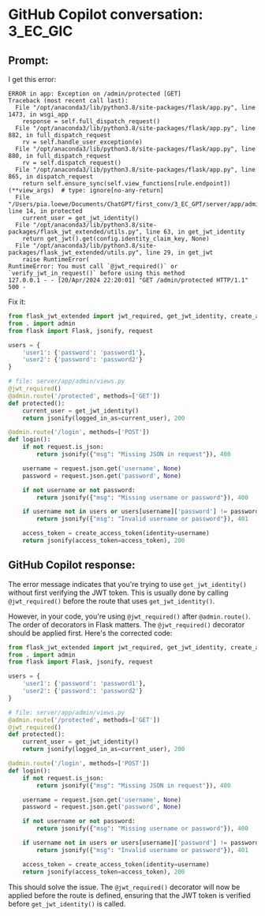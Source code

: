 # GitHub Copilot conversation: 3_EC_GIC #
## Prompt: ##
I get this error:
```
ERROR in app: Exception on /admin/protected [GET]
Traceback (most recent call last):
  File "/opt/anaconda3/lib/python3.8/site-packages/flask/app.py", line 1473, in wsgi_app
    response = self.full_dispatch_request()
  File "/opt/anaconda3/lib/python3.8/site-packages/flask/app.py", line 882, in full_dispatch_request
    rv = self.handle_user_exception(e)
  File "/opt/anaconda3/lib/python3.8/site-packages/flask/app.py", line 880, in full_dispatch_request
    rv = self.dispatch_request()
  File "/opt/anaconda3/lib/python3.8/site-packages/flask/app.py", line 865, in dispatch_request
    return self.ensure_sync(self.view_functions[rule.endpoint])(**view_args)  # type: ignore[no-any-return]
  File "/Users/pia.loewe/Documents/ChatGPT/first_conv/3_EC_GPT/server/app/admin/views.py", line 14, in protected
    current_user = get_jwt_identity()
  File "/opt/anaconda3/lib/python3.8/site-packages/flask_jwt_extended/utils.py", line 63, in get_jwt_identity
    return get_jwt().get(config.identity_claim_key, None)
  File "/opt/anaconda3/lib/python3.8/site-packages/flask_jwt_extended/utils.py", line 29, in get_jwt
    raise RuntimeError(
RuntimeError: You must call `@jwt_required()` or `verify_jwt_in_request()` before using this method
127.0.0.1 - - [20/Apr/2024 22:20:01] "GET /admin/protected HTTP/1.1" 500 -
```
Fix it:
```python
from flask_jwt_extended import jwt_required, get_jwt_identity, create_access_token
from . import admin
from flask import Flask, jsonify, request

users = {
    'user1': {'password': 'password1'},
    'user2': {'password': 'password2'}
}

# file: server/app/admin/views.py
@jwt_required()
@admin.route('/protected', methods=['GET'])
def protected():
    current_user = get_jwt_identity()
    return jsonify(logged_in_as=current_user), 200

@admin.route('/login', methods=['POST'])
def login():
    if not request.is_json:
        return jsonify({"msg": "Missing JSON in request"}), 400

    username = request.json.get('username', None)
    password = request.json.get('password', None)

    if not username or not password:
        return jsonify({"msg": "Missing username or password"}), 400

    if username not in users or users[username]['password'] != password:
        return jsonify({"msg": "Invalid username or password"}), 401

    access_token = create_access_token(identity=username)
    return jsonify(access_token=access_token), 200

```

## GitHub Copilot response: ##
The error message indicates that you're trying to use `get_jwt_identity()` without first verifying the JWT token. This is usually done by calling `@jwt_required()` before the route that uses `get_jwt_identity()`.

However, in your code, you're using `@jwt_required()` after `@admin.route()`. The order of decorators in Flask matters. The `@jwt_required()` decorator should be applied first. Here's the corrected code:

```python
from flask_jwt_extended import jwt_required, get_jwt_identity, create_access_token
from . import admin
from flask import Flask, jsonify, request

users = {
    'user1': {'password': 'password1'},
    'user2': {'password': 'password2'}
}

# file: server/app/admin/views.py
@admin.route('/protected', methods=['GET'])
@jwt_required()
def protected():
    current_user = get_jwt_identity()
    return jsonify(logged_in_as=current_user), 200

@admin.route('/login', methods=['POST'])
def login():
    if not request.is_json:
        return jsonify({"msg": "Missing JSON in request"}), 400

    username = request.json.get('username', None)
    password = request.json.get('password', None)

    if not username or not password:
        return jsonify({"msg": "Missing username or password"}), 400

    if username not in users or users[username]['password'] != password:
        return jsonify({"msg": "Invalid username or password"}), 401

    access_token = create_access_token(identity=username)
    return jsonify(access_token=access_token), 200
```

This should solve the issue. The `@jwt_required()` decorator will now be applied before the route is defined, ensuring that the JWT token is verified before `get_jwt_identity()` is called.